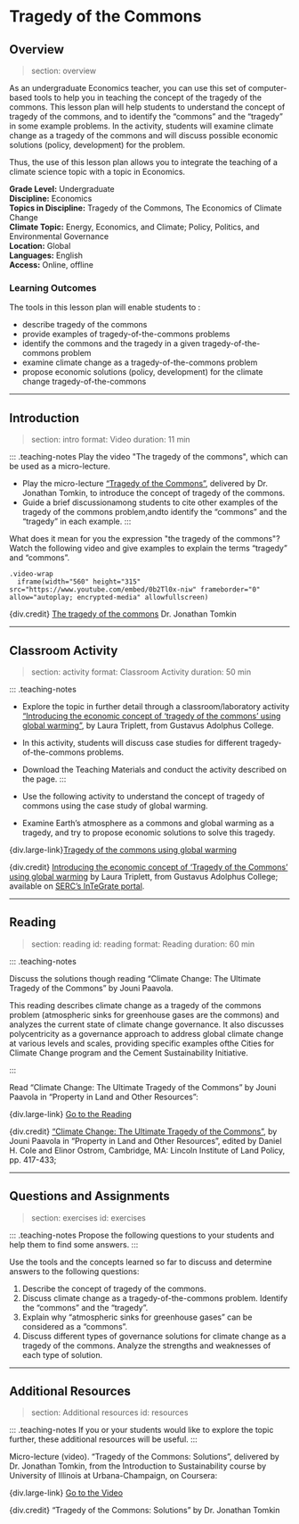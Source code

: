 # Tragedy of the Commons

## Overview
> section: overview

As an undergraduate Economics teacher, you can use this set of computer-based tools to help you in teaching the concept of the tragedy of the commons.
This lesson plan will help students to understand the concept of tragedy of the commons, and to identify the “commons” and the “tragedy” in some example problems. In the activity, students will examine climate change as a tragedy of the commons and will discuss possible economic solutions (policy, development) for the problem.

Thus, the use of this lesson plan allows you to integrate the teaching of a climate science topic with a topic in Economics.

__Grade Level:__ Undergraduate  
__Discipline:__ Economics  
__Topics in Discipline:__ Tragedy of the Commons, The Economics of Climate Change  
__Climate Topic:__ Energy, Economics, and Climate; Policy, Politics, and Environmental Governance  
__Location:__ Global  
__Languages:__ English  
__Access:__ Online, offline

### Learning Outcomes
The tools in this lesson plan will enable students to :

* describe tragedy of the commons
* provide examples of tragedy-of-the-commons problems
* identify the commons and the tragedy in a given tragedy-of-the-commons problem
* examine climate change as a tragedy-of-the-commons problem
* propose economic solutions (policy, development) for the climate change tragedy-of-the-commons

---

## Introduction
> section: intro
> format: Video
> duration: 11 min

::: .teaching-notes
Play the video "The tragedy of the commons", which can be used as a  micro-lecture.

* Play the micro-lecture [“Tragedy of the Commons”](https://www.coursera.org/lecture/sustainability/tragedy-of-the-commons-MtxUU), delivered by Dr. Jonathan Tomkin, to introduce the concept of tragedy of the commons.
* Guide a brief discussionamong students to cite other examples of the tragedy of the commons problem,andto identify the “commons” and the “tragedy” in each example.
:::

What does it mean for you the expression "the tragedy of the commons"? Watch the following video and give examples to explain the terms “tragedy” and “commons”.

    .video-wrap
      iframe(width="560" height="315" src="https://www.youtube.com/embed/0b2Tl0x-niw" frameborder="0" allow="autoplay; encrypted-media" allowfullscreen)

	  
{div.credit}
[The tragedy of the commons](https://www.coursera.org/lecture/sustainability/tragedy-of-the-commons-MtxUU) Dr. Jonathan Tomkin


---

## Classroom Activity
> section: activity
> format: Classroom Activity
> duration: 50 min


::: .teaching-notes
* Explore the topic in further detail through a classroom/laboratory activity [“Introducing the economic concept of ‘tragedy of the commons’ using global warming”](https://serc.carleton.edu/integrate/programs/implementation/program2/activities/135953.html), by Laura Triplett, from Gustavus Adolphus College.
* In this activity, students will discuss case studies for different tragedy-of-the-commons problems. 
* Download the Teaching Materials and conduct the activity described on the page.
:::

* Use the following activity to understand the concept of tragedy of commons using the case study of global warming.
* Examine Earth’s atmosphere as a commons and global warming as a tragedy, and try to propose economic solutions to solve this tragedy.

{div.large-link}[Tragedy of the commons using global warming](https://serc.carleton.edu/integrate/programs/implementation/program2/activities/135953.html)

{div.credit}
[Introducing the economic concept of ‘Tragedy of the Commons’ using global warming](https://serc.carleton.edu/integrate/programs/implementation/program2/activities/135953.html) by Laura Triplett, from Gustavus Adolphus College; available on [SERC’s InTeGrate portal](https://serc.carleton.edu/integrate/index.html).



---

## Reading
> section: reading
> id: reading
> format: Reading
> duration: 60 min

::: .teaching-notes

Discuss the solutions though reading “Climate Change: The Ultimate Tragedy of the Commons” by Jouni Paavola.

This reading describes climate change as a tragedy of the commons problem (atmospheric sinks for greenhouse gases are the commons) and analyzes the current state of climate change governance. It also discusses polycentricity as a governance approach to address global climate change at various levels and scales, providing specific examples ofthe Cities for Climate Change program and the Cement Sustainability Initiative.

:::

Read “Climate Change: The Ultimate Tragedy of the Commons” by Jouni Paavola in “Property in Land and Other Resources”:

{div.large-link} [Go to the Reading](https://www.lincolninst.edu/sites/default/files/pubfiles/climate-change_0.pdf)

{div.credit}
[“Climate Change: The Ultimate Tragedy of the Commons”](https://www.lincolninst.edu/sites/default/files/pubfiles/climate-change_0.pdf), by Jouni Paavola in “Property in Land and Other Resources”, edited by Daniel H. Cole and Elinor Ostrom, Cambridge, MA: Lincoln Institute of Land Policy, pp. 417-433; 

---

## Questions and Assignments
> section: exercises
> id: exercises

::: .teaching-notes
Propose the following questions to your students and help them to find some answers.
:::

Use the tools and the concepts learned so far to discuss and determine answers to the following questions:

1. Describe the concept of tragedy of the commons.
2. Discuss climate change as a tragedy-of-the-commons problem. Identify the “commons” and the “tragedy”.
3. Explain why “atmospheric sinks for greenhouse gases” can be considered as a “commons”.
4. Discuss different types of governance solutions for climate change as a tragedy of the commons. Analyze the strengths and weaknesses of each type of solution.

---

## Additional Resources
> section: Additional resources
> id: resources

::: .teaching-notes
If you or your students would like to explore the topic further, these additional resources will be useful.
:::

Micro-lecture (video). “Tragedy of the Commons: Solutions”, delivered by Dr. Jonathan Tomkin, from the Introduction to Sustainability course by University of Illinois at Urbana-Champaign, on Coursera:

{div.large-link} [Go to the Video](https://www.coursera.org/lecture/sustainability/tragedy-of-the-commons-solutions-wBRcA)

{div.credit}
“Tragedy of the Commons: Solutions” by Dr. Jonathan Tomkin
